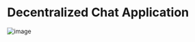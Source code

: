 # Decentralized Chat Application
![image](https://github.com/SrushtiSawant15/chatApp/assets/98805433/618f4f41-5e27-469c-b955-f4a9b03001f4)
